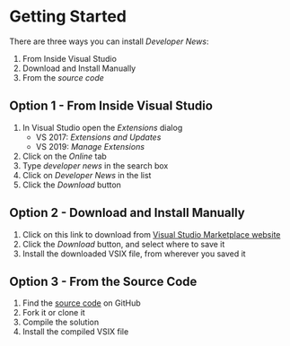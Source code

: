 # Getting Started

There are three ways you can install *Developer News*:

1. From Inside Visual Studio
2. Download and Install Manually
3. From the *source code*

## Option 1 - From Inside Visual Studio

1. In Visual Studio open the *Extensions* dialog
   - VS 2017: *Extensions and Updates*
   - VS 2019: *Manage Extensions*
2. Click on the *Online* tab
3. Type *developer news* in the search box
4. Click on *Developer News* in the list
5. Click the *Download* button

## Option 2 - Download and Install Manually

1. Click on this link to download from [Visual Studio Marketplace website][marketplace-url]
2. Click the *Download* button, and select where to save it
3. Install the downloaded VSIX file, from wherever you saved it

[marketplace-url]: https://marketplace.visualstudio.com/items?itemName=YannDuran.DeveloperNews

## Option 3 - From the Source Code

1. Find the [source code][source-code-url] on GitHub
2. Fork it or clone it
3. Compile the solution
4. Install the compiled VSIX file

[source-code-url]: https://github.com/luminous-software/developer-news
